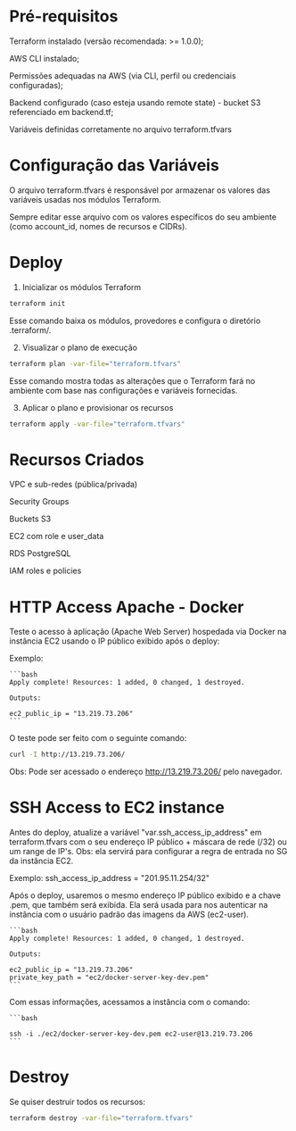 # Pré-requisitos


Terraform instalado (versão recomendada: >= 1.0.0);

AWS CLI instalado;

Permissões adequadas na AWS (via CLI, perfil ou credenciais configuradas);

Backend configurado (caso esteja usando remote state) - bucket S3 referenciado em backend.tf;

Variáveis definidas corretamente no arquivo terraform.tfvars




# Configuração das Variáveis


O arquivo terraform.tfvars é responsável por armazenar os valores das variáveis usadas nos módulos Terraform.

Sempre editar esse arquivo com os valores específicos do seu ambiente (como account_id, nomes de recursos e CIDRs).


# Deploy


1. Inicializar os módulos Terraform

```bash
terraform init
```
Esse comando baixa os módulos, provedores e configura o diretório .terraform/.

2. Visualizar o plano de execução

```bash
terraform plan -var-file="terraform.tfvars"
```

Esse comando mostra todas as alterações que o Terraform fará no ambiente com base nas configurações e variáveis fornecidas.

3. Aplicar o plano e provisionar os recursos

```bash
terraform apply -var-file="terraform.tfvars"
```


# Recursos Criados


VPC e sub-redes (pública/privada)

Security Groups

Buckets S3

EC2 com role e user_data

RDS PostgreSQL

IAM roles e policies



# HTTP Access Apache - Docker

Teste o acesso à aplicação (Apache Web Server) hospedada via Docker na instância EC2 usando o IP público exibido após o deploy:

Exemplo:

    ```bash
    Apply complete! Resources: 1 added, 0 changed, 1 destroyed.

    Outputs:

    ec2_public_ip = "13.219.73.206"
    ```

O teste pode ser feito com o seguinte comando:

```bash
curl -I http://13.219.73.206/
```

Obs: Pode ser acessado o endereço http://13.219.73.206/ pelo navegador.

# SSH Access to EC2 instance

Antes do deploy, atualize a variável "var.ssh_access_ip_address" em terraform.tfvars com o seu endereço IP público + máscara de rede (/32) ou um range de IP's. Obs: ela servirá para configurar a regra de entrada no SG da instância EC2.

Exemplo: 
ssh_access_ip_address    = "201.95.11.254/32"

Após o deploy, usaremos o mesmo endereço IP público exibido e a chave .pem, que também será exibida. Ela será usada para nos autenticar na instância com o usuário padrão das imagens da AWS (ec2-user).

    ```bash
    Apply complete! Resources: 1 added, 0 changed, 1 destroyed.

    Outputs:

    ec2_public_ip = "13.219.73.206"
    private_key_path = "ec2/docker-server-key-dev.pem"
    ```
    
Com essas informações, acessamos a instância com o comando:

    ```bash

    ssh -i ./ec2/docker-server-key-dev.pem ec2-user@13.219.73.206
    ```



# Destroy
Se quiser destruir todos os recursos:

```bash
terraform destroy -var-file="terraform.tfvars"
```





